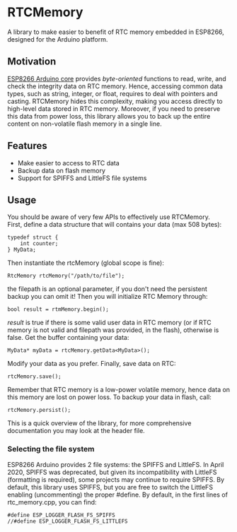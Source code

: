 # RTCMemory

A library to make easier to benefit of RTC memory embedded in ESP8266, designed for the Arduino platform.  

## Motivation

[ESP8266 Arduino core](https://github.com/esp8266/Arduino) provides *byte-oriented* functions to read, write, and check the integrity data on RTC memory. Hence, accessing common data types, such as string, integer, or float, requires to deal with pointers and casting. RTCMemory hides this complexity, making you access directly to high-level data stored in RTC memory. Moreover, if you need to preserve this data from power loss, this library allows you to back up the entire content on non-volatile flash memory in a single line.

## Features

 - Make easier to access to RTC data
 - Backup data on flash memory
 - Support for SPIFFS and LittleFS file systems

## Usage

You should be aware of very few APIs to effectively use RTCMemory.  
First, define a data structure that will contains your data (max 508 bytes):

    typedef struct {
        int counter;
    } MyData;

Then instantiate the rtcMemory (global scope is fine):

    RtcMemory rtcMemory("/path/to/file");

the filepath is an optional parameter, if you don't need the persistent backup you can omit it! Then you will initialize RTC Memory through:

    bool result = rtmMemory.begin();

*result* is true if there is some valid user data in RTC memory (or if RTC memory is not valid and filepath was provided, in the flash), otherwise is false.
Get the buffer containing your data:

    MyData* myData = rtcMemory.getData<MyData>();

Modify your data as you prefer. Finally, save data on RTC:

    rtcMemory.save();

Remember that RTC memory is a low-power volatile memory, hence data on this memory are lost on power loss. To backup your data in flash, call:

    rtcMemory.persist();

This is a quick overview of the library, for more comprehensive documentation you may look at the header file.

### Selecting the file system

ESP8266 Arduino provides 2 file systems: the SPIFFS and LittleFS. In April 2020, SPIFFS was deprecated, but given its incompatibility with LittleFS (formatting is required), some projects may continue to require SPIFFS. By default, this library uses SPIFFS, but you are free to switch the LittleFS enabling (uncommenting) the proper #define. By default, in the first lines of rtc_memory.cpp, you can find:

    #define ESP_LOGGER_FLASH_FS_SPIFFS 
    //#define ESP_LOGGER_FLASH_FS_LITTLEFS
